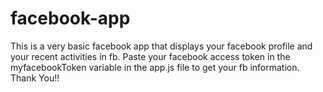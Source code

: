 # facebook-app
This is a very basic facebook app that displays your facebook profile and your recent activities in fb.
Paste your facebook access token in the myfacebookToken variable in the app.js file to get your fb information.
Thank You!!
